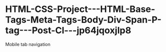 # HTML-CSS-Project---HTML-Base-Tags-Meta-Tags-Body-Div-Span-P-tag---Post-Cl---jp64jqoxjlp8
Mobile tab navigation
